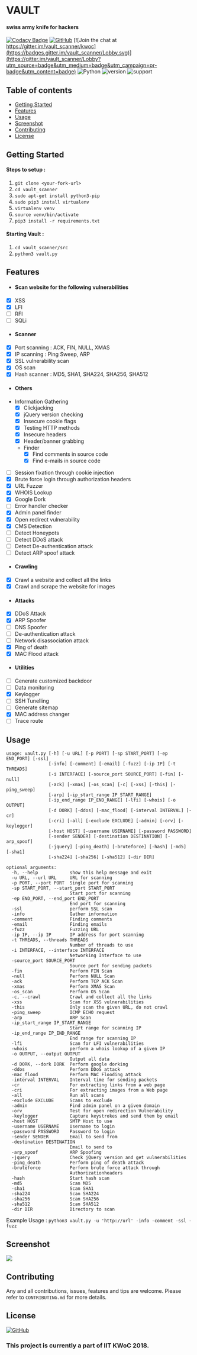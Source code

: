 # VAULT
#### swiss army knife for hackers

[![Codacy Badge](https://api.codacy.com/project/badge/Grade/740204dd950c4e49841c94f2c32af78a)](https://app.codacy.com/app/abhisharma404/vault_scanner?utm_source=github.com&utm_medium=referral&utm_content=abhisharma404/vault_scanner&utm_campaign=Badge_Grade_Dashboard)
[![GitHub](https://img.shields.io/github/license/mashape/apistatus.svg)](https://github.com/abhisharma404/vault_scanner)
[![Join the chat at https://gitter.im/vault_scanner/kwoc](https://badges.gitter.im/vault_scanner/Lobby.svg)](https://gitter.im/vault_scanner/Lobby?utm_source=badge&utm_medium=badge&utm_campaign=pr-badge&utm_content=badge) ![Python](https://img.shields.io/badge/python-%3E%3D3-brightgreen.svg)
![version](https://img.shields.io/badge/version-0.1.0-yellow.svg)
![support](https://img.shields.io/badge/OS-Linux-orange.svg)

## Table of contents
- [Getting Started](#getting-started)
- [Features](#features)
- [Usage](#usage)
- [Screenshot](#screenshot)
- [Contributing](#contributing)
- [License](#license)

## Getting Started

#### Steps to setup :

1. `git clone <your-fork-url>`
2. `cd vault_scanner`
3. `sudo apt-get install python3-pip`
4. `sudo pip3 install virtualenv`
5. `virtualenv venv`
6. `source venv/bin/activate`
7. `pip3 install -r requirements.txt`

#### Starting Vault :

1. `cd vault_scanner/src`
2. `python3 vault.py`

## Features
* #### Scan website for the following vulnerabilities
- [x] XSS
- [x] LFI
- [ ] RFI
- [ ] SQLi

* #### Scanner
- [x] Port scanning : ACK, FIN, NULL, XMAS
- [x] IP scanning : Ping Sweep, ARP
- [x] SSL vulnerability scan
- [x] OS scan
- [x] Hash scanner : MD5, SHA1, SHA224, SHA256, SHA512

* #### Others
- Information Gathering
  - [x] Clickjacking
  - [x] jQuery version checking
  - [x] Insecure cookie flags
  - [x] Testing HTTP methods
  - [x] Insecure headers
  - [x] Header/banner grabbing
  - Finder
    - [x] Find comments in source code
    - [x] Find e-mails in source code
- [ ] Session fixation through cookie injection
- [x] Brute force login through authorization headers
- [x] URL Fuzzer
- [x] WHOIS Lookup
- [x] Google Dork
- [ ] Error handler checker
- [x] Admin panel finder
- [x] Open redirect vulnerability
- [x] CMS Detection
- [ ] Detect Honeypots
- [ ] Detect DDoS attack
- [ ] Detect De-authentication attack
- [ ] Detect ARP spoof attack

* #### Crawling
- [x] Crawl a website and collect all the links
- [x] Crawl and scrape the website for images

* #### Attacks
- [x] DDoS Attack
- [x] ARP Spoofer
- [ ] DNS Spoofer
- [ ] De-authentication attack
- [ ] Network disassociation attack
- [X] Ping of death
- [x] MAC Flood attack

* #### Utilities
- [ ] Generate customized backdoor
- [ ] Data monitoring
- [X] Keylogger
- [ ] SSH Tunelling
- [ ] Generate sitemap
- [x] MAC address changer
- [ ] Trace route

## Usage

```
usage: vault.py [-h] [-u URL] [-p PORT] [-sp START_PORT] [-ep END_PORT] [-ssl]
                [-info] [-comment] [-email] [-fuzz] [-ip IP] [-t THREADS]
                [-i INTERFACE] [-source_port SOURCE_PORT] [-fin] [-null]
                [-ack] [-xmas] [-os_scan] [-c] [-xss] [-this] [-ping_sweep]
                [-arp] [-ip_start_range IP_START_RANGE]
                [-ip_end_range IP_END_RANGE] [-lfi] [-whois] [-o OUTPUT]
                [-d DORK] [-ddos] [-mac_flood] [-interval INTERVAL] [-cr]
                [-cri] [-all] [-exclude EXCLUDE] [-admin] [-orv] [-keylogger]
                [-host HOST] [-username USERNAME] [-password PASSWORD]
                [-sender SENDER] [-destination DESTINATION] [-arp_spoof]
                [-jquery] [-ping_death] [-bruteforce] [-hash] [-md5] [-sha1]
                [-sha224] [-sha256] [-sha512] [-dir DIR]

optional arguments:
  -h, --help            show this help message and exit
  -u URL, --url URL     URL for scanning
  -p PORT, --port PORT  Single port for scanning
  -sp START_PORT, --start_port START_PORT
                        Start port for scanning
  -ep END_PORT, --end_port END_PORT
                        End port for scanning
  -ssl                  perform SSL scan
  -info                 Gather information
  -comment              Finding comments
  -email                Finding emails
  -fuzz                 Fuzzing URL
  -ip IP, --ip IP       IP address for port scanning
  -t THREADS, --threads THREADS
                        Number of threads to use
  -i INTERFACE, --interface INTERFACE
                        Networking Interface to use
  -source_port SOURCE_PORT
                        Source port for sending packets
  -fin                  Perform FIN Scan
  -null                 Perform NULL Scan
  -ack                  Perform TCP ACK Scan
  -xmas                 Perform XMAS Scan
  -os_scan              Perform OS Scan
  -c, --crawl           Crawl and collect all the links
  -xss                  Scan for XSS vulnerabilities
  -this                 Only scan the given URL, do not crawl
  -ping_sweep           ICMP ECHO request
  -arp                  ARP Scan
  -ip_start_range IP_START_RANGE
                        Start range for scanning IP
  -ip_end_range IP_END_RANGE
                        End range for scanning IP
  -lfi                  Scan for LFI vulnerabilities
  -whois                perform a whois lookup of a given IP
  -o OUTPUT, --output OUTPUT
                        Output all data
  -d DORK, --dork DORK  Perform google dorking
  -ddos                 Perform DDoS attack
  -mac_flood            Perform MAC Flooding attack
  -interval INTERVAL    Interval time for sending packets
  -cr                   For extracting links from a web page
  -cri                  For extracting images from a Web page
  -all                  Run all scans
  -exclude EXCLUDE      Scans to exclude
  -admin                Find admin panel on a given domain
  -orv                  Test for open redirection Vulnerability
  -keylogger            Capture keystrokes and send them by email
  -host HOST            SMTP Host to use
  -username USERNAME    Username to login
  -password PASSWORD    Password to login
  -sender SENDER        Email to send from
  -destination DESTINATION
                        Email to send to
  -arp_spoof            ARP Spoofing
  -jquery               Check jQuery version and get vulnerabilities
  -ping_death           Perform ping of death attack
  -bruteforce           Perform brute force attack through
                        Authorizationheaders
  -hash                 Start hash scan
  -md5                  Scan MD5
  -sha1                 Scan SHA1
  -sha224               Scan SHA224
  -sha256               Scan SHA256
  -sha512               Scan SHA512
  -dir DIR              Directory to scan
```

Example Usage : `python3 vault.py -u 'http://url' -info -comment -ssl -fuzz`

## Screenshot
![](logo/Initial_Setup.png)

## Contributing
Any and all contributions, issues, features and tips are welcome.
Please refer to `CONTRIBUTING.md` for more details.

## License
[![GitHub](https://img.shields.io/github/license/mashape/apistatus.svg)](https://github.com/abhisharma404/vault_scanner)

### This project is currently a part of IIT KWoC 2018.
